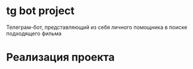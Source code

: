# tg bot project
Телеграм-бот, представляющий из себя личного помощника в поиске подходящего фильма

# Реализация проекта

#
#
